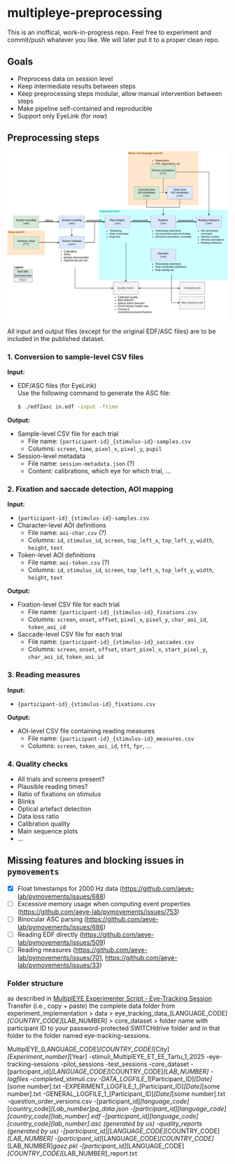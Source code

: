 # multipleye-preprocessing

This is an inoffical, work-in-progress repo. Feel free to experiment and commit/push whatever you like. We will later
put it to a proper clean repo.

## Goals

- Preprocess data on session level
- Keep intermediate results between steps
- Keep preprocessing steps modular, allow manual intervention between steps
- Make pipeline self-contained and reproducible
- Support only EyeLink (for now)

## Preprocessing steps

![](preprocessing.drawio.png)

All input and output files (except for the original EDF/ASC files) are to be included in the published dataset.

### 1. Conversion to sample-level CSV files

**Input:**

- EDF/ASC files (for EyeLink)  
  Use the following command to generate the ASC file:
  ```bash
  $ ./edf2asc in.edf -input -ftime
  ```

**Output:**

- Sample-level CSV file for each trial
    - File name: `{participant-id}_{stimulus-id}-samples.csv`
    - Columns: `screen`, `time`, `pixel_x`, `pixel_y`, `pupil`
- Session-level metadata
    - File name: `session-metadata.json` (?)
    - Content: calibrations, which eye for which trial, ...

### 2. Fixation and saccade detection, AOI mapping

**Input:**

- `{participant-id}_{stimulus-id}-samples.csv`
- Character-level AOI definitions
    - File name: `aoi-char.csv` (?)
    - Columns: `id`, `stimulus_id`, `screen`, `top_left_x`, `top_left_y`, `width`, `height`, `text`
- Token-level AOI definitions
    - File name: `aoi-token.csv` (?)
    - Columns: `id`, `stimulus_id`, `screen`, `top_left_x`, `top_left_y`, `width`, `height`, `text`

**Output:**

- Fixation-level CSV file for each trial
    - File name: `{participant-id}_{stimulus-id}_fixations.csv`
    - Columns: `screen`, `onset`, `offset`, `pixel_x`, `pixel_y`, `char_aoi_id`, `token_aoi_id`
- Saccade-level CSV file for each trial
    - File name: `{participant-id}_{stimulus-id}_saccades.csv`
    - Columns: `screen`, `onset`, `offset`, `start_pixel_x`, `start_pixel_y`, `char_aoi_id`, `token_aoi_id`

### 3. Reading measures

**Input:**

- `{participant-id}_{stimulus-id}_fixations.csv`

**Output:**

- AOI-level CSV file containing reading measures
    - File name: `{participant-id}_{stimulus-id}_measures.csv`
    - Columns: `screen`, `token_aoi_id`, `tft`, `fpr`, ...

### 4. Quality checks

- All trials and screens present?
- Plausible reading times?
- Ratio of fixations on stimulus
- Blinks
- Optical artefact detection
- Data loss ratio
- Calibration quality
- Main sequence plots
- ...

## Missing features and blocking issues in `pymovements`

- [x] Float timestamps for 2000 Hz data (https://github.com/aeye-lab/pymovements/issues/688)
- [ ] Excessive memory usage when computing event properties (https://github.com/aeye-lab/pymovements/issues/753)
- [ ] Binocular ASC parsing (https://github.com/aeye-lab/pymovements/issues/686)
- [ ] Reading EDF directly (https://github.com/aeye-lab/pymovements/issues/509)
- [ ] Reading
  measures (https://github.com/aeye-lab/pymovements/issues/701, https://github.com/aeye-lab/pymovements/issues/33)

### Folder structure
as described in [MultiplEYE Experimenter Script - Eye-Tracking Session](https://docs.google.com/document/d/1fMb3Z75wRkeidi3hn0jgWMaKC0HgYfhXXQRg45ioiRI/edit?tab=t.0)
Transfer (i.e., copy + paste) the complete data folder from experiment_implementation > data > eye_tracking_data_[LANGUAGE_CODE]_[COUNTRY_CODE]_[LAB_NUMBER] > core_dataset > folder name with participant ID to your password-protected SWITCHdrive folder and in that folder to the folder named eye-tracking-sessions.

MultiplEYE_[LANGUAGE_CODE]_[COUNTRY_CODE]_[City]_[Experiment_number]_[Year]
  -stimuli_MultiplEYE_ET_EE_Tartu_1_2025
  -eye-tracking-sessions
    -pilot_sessions
    -test_sessions
    -core_dataset
      -[participant_id]_[LANGUAGE_CODE]_[COUNTRY_CODE]_[LAB_NUMBER]
        -logfiles
          -completed_stimuli.csv
          -DATA_LOGFILE_1_[Participant_ID]_[Date]_[some number].txt
          -EXPERIMENT_LOGFILE_1_[Participant_ID]_[Date]_[some number].txt
          -GENERAL_LOGFILE_1_[Participant_ID]_[Date]_[some number].txt
          -question_order_versions.csv
        -[participant_id]_[language_code]_[country_code]_[Lab_number]_pq_data.json
        -[participant_id][language_code][country_code][lab_number].edf
        -[participant_id][language_code][country_code][lab_number].asc (generated by us)
    -quality_reports (generated by us)
      -[participant_id]_[LANGUAGE_CODE]_[COUNTRY_CODE]_[LAB_NUMBER]
         -[participant_id]_[LANGUAGE_CODE]_[COUNTRY_CODE]_[LAB_NUMBER]_gaez.pkl
          -[participant_id]_[LANGUAGE_CODE]_[COUNTRY_CODE]_[LAB_NUMBER]_report.txt
        
  
